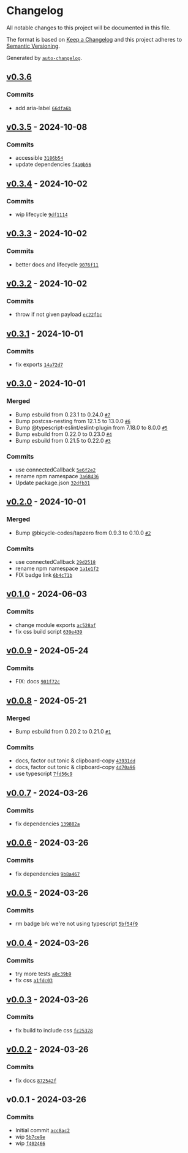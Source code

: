 # Changelog

All notable changes to this project will be documented in this file.

The format is based on [Keep a Changelog](https://keepachangelog.com/en/1.0.0/)
and this project adheres to [Semantic Versioning](https://semver.org/spec/v2.0.0.html).

Generated by [`auto-changelog`](https://github.com/CookPete/auto-changelog).

## [v0.3.6](https://github.com/nichoth/copy-button/compare/v0.3.5...v0.3.6)

### Commits

- add aria-label [`66dfa6b`](https://github.com/nichoth/copy-button/commit/66dfa6b98a5cf9aa8261923c26f6d1b38cb6104b)

## [v0.3.5](https://github.com/nichoth/copy-button/compare/v0.3.4...v0.3.5) - 2024-10-08

### Commits

- accessible [`3186b54`](https://github.com/nichoth/copy-button/commit/3186b545c13ed7d5563be83d0e222a0c9c6dc8c0)
- update dependencies [`f4a0b56`](https://github.com/nichoth/copy-button/commit/f4a0b56c1779cf40a69a2a945e50be6223aca6d6)

## [v0.3.4](https://github.com/nichoth/copy-button/compare/v0.3.3...v0.3.4) - 2024-10-02

### Commits

- wip lifecycle [`9df1114`](https://github.com/nichoth/copy-button/commit/9df111431afa5226e87262cc80e2d2c781ce8d12)

## [v0.3.3](https://github.com/nichoth/copy-button/compare/v0.3.2...v0.3.3) - 2024-10-02

### Commits

- better docs and lifecycle [`9076f11`](https://github.com/nichoth/copy-button/commit/9076f118e2b452595cd6d5a2f5da0fffba2d182e)

## [v0.3.2](https://github.com/nichoth/copy-button/compare/v0.3.1...v0.3.2) - 2024-10-02

### Commits

- throw if not given payload [`ec22f1c`](https://github.com/nichoth/copy-button/commit/ec22f1ccb95904d1554de74b39668dd656bd980f)

## [v0.3.1](https://github.com/nichoth/copy-button/compare/v0.3.0...v0.3.1) - 2024-10-01

### Commits

- fix exports [`14a72d7`](https://github.com/nichoth/copy-button/commit/14a72d74587781cf3e8da3254790b8c5a8abf01b)

## [v0.3.0](https://github.com/nichoth/copy-button/compare/v0.2.0...v0.3.0) - 2024-10-01

### Merged

- Bump esbuild from 0.23.1 to 0.24.0 [`#7`](https://github.com/nichoth/copy-button/pull/7)
- Bump postcss-nesting from 12.1.5 to 13.0.0 [`#6`](https://github.com/nichoth/copy-button/pull/6)
- Bump @typescript-eslint/eslint-plugin from 7.18.0 to 8.0.0 [`#5`](https://github.com/nichoth/copy-button/pull/5)
- Bump esbuild from 0.22.0 to 0.23.0 [`#4`](https://github.com/nichoth/copy-button/pull/4)
- Bump esbuild from 0.21.5 to 0.22.0 [`#3`](https://github.com/nichoth/copy-button/pull/3)

### Commits

- use connectedCallback [`5e6f2e2`](https://github.com/nichoth/copy-button/commit/5e6f2e2897b83f88e383e584244352d7fbf18674)
- rename npm namespace [`3a68436`](https://github.com/nichoth/copy-button/commit/3a68436d1cb061515c3612725e578578d220c69e)
- Update package.json [`32dfb31`](https://github.com/nichoth/copy-button/commit/32dfb316a7dfe33fdaea1abfaebe4eb5ac669c7c)

## [v0.2.0](https://github.com/nichoth/copy-button/compare/v0.1.0...v0.2.0) - 2024-10-01

### Merged

- Bump @bicycle-codes/tapzero from 0.9.3 to 0.10.0 [`#2`](https://github.com/nichoth/copy-button/pull/2)

### Commits

- use connectedCallback [`29d2518`](https://github.com/nichoth/copy-button/commit/29d2518907a631844ea77abb58d9c35e748f5574)
- rename npm namespace [`1a1e1f2`](https://github.com/nichoth/copy-button/commit/1a1e1f2f07e937c78ab98503c40f0bfe93ca64f1)
- FIX badge link [`6b4c71b`](https://github.com/nichoth/copy-button/commit/6b4c71b4566c3bcb4aa85b2cf7f8d491fbcd5655)

## [v0.1.0](https://github.com/nichoth/copy-button/compare/v0.0.9...v0.1.0) - 2024-06-03

### Commits

- change module exports [`ac528af`](https://github.com/nichoth/copy-button/commit/ac528af39e5ad9b45c43b97009c455b56295ea69)
- fix css build script [`639e439`](https://github.com/nichoth/copy-button/commit/639e43934520a87ac27fabd468f0539927ad69e9)

## [v0.0.9](https://github.com/nichoth/copy-button/compare/v0.0.8...v0.0.9) - 2024-05-24

### Commits

- FIX: docs [`901f72c`](https://github.com/nichoth/copy-button/commit/901f72cc1d65c034497ae275f17eb057891faf88)

## [v0.0.8](https://github.com/nichoth/copy-button/compare/v0.0.7...v0.0.8) - 2024-05-21

### Merged

- Bump esbuild from 0.20.2 to 0.21.0 [`#1`](https://github.com/nichoth/copy-button/pull/1)

### Commits

- docs, factor out tonic & clipboard-copy [`43931dd`](https://github.com/nichoth/copy-button/commit/43931dd46535b9ecf96d144843ccd8c9414d9f33)
- docs, factor out tonic & clipboard-copy [`4d70a96`](https://github.com/nichoth/copy-button/commit/4d70a96df427a069f4a797bd22be21b4dd0fe79d)
- use typescript [`7fd56c9`](https://github.com/nichoth/copy-button/commit/7fd56c9b473e8a3d60d5ad2096a71e4d8d11f1c0)

## [v0.0.7](https://github.com/nichoth/copy-button/compare/v0.0.6...v0.0.7) - 2024-03-26

### Commits

- fix dependencies [`139882a`](https://github.com/nichoth/copy-button/commit/139882a817acd9e18367a93a42967c1fc71216e0)

## [v0.0.6](https://github.com/nichoth/copy-button/compare/v0.0.5...v0.0.6) - 2024-03-26

### Commits

- fix dependencies [`9b8a467`](https://github.com/nichoth/copy-button/commit/9b8a4674a4cfe6d64b9a42cc8d876c824f3db2a4)

## [v0.0.5](https://github.com/nichoth/copy-button/compare/v0.0.4...v0.0.5) - 2024-03-26

### Commits

- rm badge b/c we're not using typescript [`5bf54f9`](https://github.com/nichoth/copy-button/commit/5bf54f92cd9f36c4ba8837ce7c71f3281aedc6dd)

## [v0.0.4](https://github.com/nichoth/copy-button/compare/v0.0.3...v0.0.4) - 2024-03-26

### Commits

- try more tests [`a8c39b9`](https://github.com/nichoth/copy-button/commit/a8c39b9a0d365d8408fa71143686c6c9303e81b2)
- fix css [`a1fdc03`](https://github.com/nichoth/copy-button/commit/a1fdc038ca776915b9a62d4108210488c9c02b3f)

## [v0.0.3](https://github.com/nichoth/copy-button/compare/v0.0.2...v0.0.3) - 2024-03-26

### Commits

- fix build to include css [`fc25378`](https://github.com/nichoth/copy-button/commit/fc25378660aaaf28a3c774a49f970e5571baca1f)

## [v0.0.2](https://github.com/nichoth/copy-button/compare/v0.0.1...v0.0.2) - 2024-03-26

### Commits

- fix docs [`872542f`](https://github.com/nichoth/copy-button/commit/872542f5d9d73fc5f78c48b31e6bf70b548abb4c)

## v0.0.1 - 2024-03-26

### Commits

- Initial commit [`acc8ac2`](https://github.com/nichoth/copy-button/commit/acc8ac23ad002a98d62895231c7bcc6c3efbade6)
- wip [`5b7ce9e`](https://github.com/nichoth/copy-button/commit/5b7ce9e6cece00bbf35079e8f351c58e1b1b115e)
- wip [`f402466`](https://github.com/nichoth/copy-button/commit/f402466852ea98330a062cc8ae5611eaf4bfe8d8)
